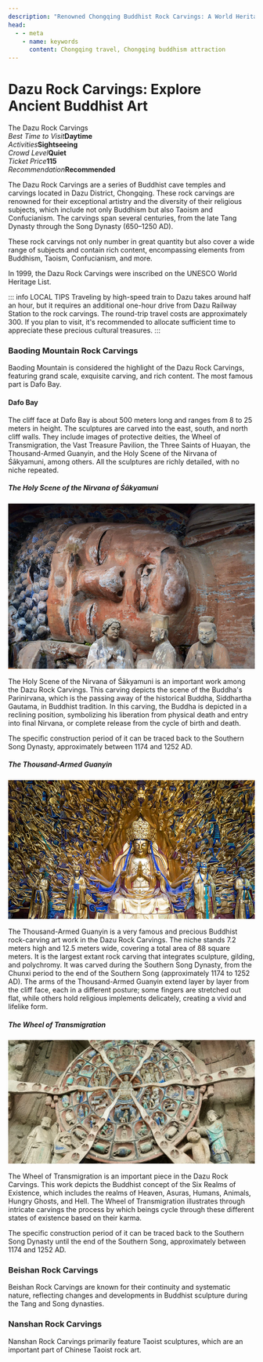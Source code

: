 ```yaml
---
description: "Renowned Chongqing Buddhist Rock Carvings: A World Heritage Site – Recommended Tour Routes for Dazu Stone Carvings and How to Depart from Downtown Chongqing."
head:
  - - meta
    - name: keywords
      content: Chongqing travel, Chongqing buddhism attraction
---
```


# Dazu Rock Carvings: Explore Ancient Buddhist Art

<Chinese word="大足石刻">
<template #pinyin>dà zú shí kè</template>
The Dazu Rock Carvings
</Chinese>

<Description>
<div><i>Best Time to Visit</i><b>Daytime</b></div>
<div><i>Activities</i><b>Sightseeing</b></div>
<div><i>Crowd Level</i><b>Quiet</b></div>
<div><i>Ticket Price</i><b><CNY>115</CNY></b></div>
<div><i>Recommendation</i><b>Recommended</b></div>
</Description>

The Dazu Rock Carvings are a series of Buddhist cave temples and carvings located in Dazu District, Chongqing. These rock carvings are renowned for their exceptional artistry and the diversity of their religious subjects, which include not only Buddhism but also Taoism and Confucianism. The carvings span several centuries, from the late Tang Dynasty through the Song Dynasty (650–1250 AD).

These rock carvings not only number in great quantity but also cover a wide range of subjects and contain rich content, encompassing elements from Buddhism, Taoism, Confucianism, and more.

In 1999, the Dazu Rock Carvings were inscribed on the UNESCO World Heritage List.

::: info LOCAL TIPS
Traveling by high-speed train to Dazu takes around half an hour, but it requires an additional one-hour drive from Dazu Railway Station to the rock carvings. The round-trip travel costs are approximately <CNY>300</CNY>. If you plan to visit, it's recommended to allocate sufficient time to appreciate these precious cultural treasures.
:::

<YouTube link="https://youtu.be/Elwv7_oyPZ0?si=3_Qs7WG90Jr8KZ7x">
<template #cover><img src="../assets/youtube/the-amazing-dazu-rock-carvings.jpg" alt="The AMAZING DAZU Rock Carvings" /></template>
<template #title>The AMAZING DAZU Rock Carvings - CHONGQING</template>
<template #author>Nick in China</template>
<template #description>This UNESCO World Heritage Site needs to be seen to be believed. With the oldest carvings dating from the Tang Dynasty in the 800's and the majority from the Southern Song dynasty in the 1100's there is some real history here.</template>
</YouTube>

### Baoding Mountain Rock Carvings

Baoding Mountain is considered the highlight of the Dazu Rock Carvings, featuring grand scale, exquisite carving, and rich content. The most famous part is Dafo Bay.

<YouTube link="https://youtu.be/_bWD6edQdA0?si=hD-0HNvceMZJbU7l&t=863">
<template #cover><img src="../assets/youtube/we-are-shocked-by-what-this-country-offers.jpg" alt="We are Shocked by what this country Offers" /></template>
<template #title>We are Shocked by what this country Offers!</template>
<template #author>Jack Torr & Sophia</template>
<template #description>We explore the ancient Dazu Rock Carvings, a UNESCO World Heritage site. We also dive into a spectacular rock concert held in a massive local stadium. Buddhist, Taoist, and Confucian sculptures dating back to 7th century.</template>
</YouTube>

#### Dafo Bay

The cliff face at Dafo Bay is about 500 meters long and ranges from 8 to 25 meters in height. The sculptures are carved into the east, south, and north cliff walls. They include images of protective deities, the Wheel of Transmigration, the Vast Treasure Pavilion, the Three Saints of Huayan, the Thousand-Armed Guanyin, and the Holy Scene of the Nirvana of Śākyamuni, among others. All the sculptures are richly detailed, with no niche repeated.

##### The Holy Scene of the Nirvana of Śākyamuni

![The Holy Scene of the Nirvana of Śākyamuni](./assets/holy-scene-of-the-nirvana-of-sakyamuni.jpg)

The Holy Scene of the Nirvana of Śākyamuni is an important work among the Dazu Rock Carvings. This carving depicts the scene of the Buddha's Parinirvana, which is the passing away of the historical Buddha, Siddhartha Gautama, in Buddhist tradition. In this carving, the Buddha is depicted in a reclining position, symbolizing his liberation from physical death and entry into final Nirvana, or complete release from the cycle of birth and death.

The specific construction period of it can be traced back to the Southern Song Dynasty, approximately between 1174 and 1252 AD.

##### The Thousand-Armed Guanyin

![The Thousand-Armed Guanyin](./assets/thousand-armed-guanyin.jpg)

The Thousand-Armed Guanyin is a very famous and precious Buddhist rock-carving art work in the Dazu Rock Carvings. The niche stands 7.2 meters high and 12.5 meters wide, covering a total area of 88 square meters. It is the largest extant rock carving that integrates sculpture, gilding, and polychromy. It was carved during the Southern Song Dynasty, from the Chunxi period to the end of the Southern Song (approximately 1174 to 1252 AD). The arms of the Thousand-Armed Guanyin extend layer by layer from the cliff face, each in a different posture; some fingers are stretched out flat, while others hold religious implements delicately, creating a vivid and lifelike form.

##### The Wheel of Transmigration

![The Wheel of Transmigration](./assets/wheel-of-transmigration.jpg)

The Wheel of Transmigration is an important piece in the Dazu Rock Carvings. This work depicts the Buddhist concept of the Six Realms of Existence, which includes the realms of Heaven, Asuras, Humans, Animals, Hungry Ghosts, and Hell. The Wheel of Transmigration illustrates through intricate carvings the process by which beings cycle through these different states of existence based on their karma.

The specific construction period of it can be traced back to the Southern Song Dynasty until the end of the Southern Song, approximately between 1174 and 1252 AD.

### Beishan Rock Carvings

Beishan Rock Carvings are known for their continuity and systematic nature, reflecting changes and developments in Buddhist sculpture during the Tang and Song dynasties.

### Nanshan Rock Carvings

Nanshan Rock Carvings primarily feature Taoist sculptures, which are an important part of Chinese Taoist rock art.
